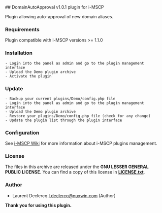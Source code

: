 ## DomainAutoApproval v1.0.1 plugin for i-MSCP

Plugin allowing auto-approval of new domain aliases.

### Requirements

Plugin compatible with i-MSCP versions >= 1.1.0

### Installation

	- Login into the panel as admin and go to the plugin management interface
	- Upload the Demo plugin archive
	- Activate the plugin

### Update

	- Backup your current plugins/Demo/config.php file
	- Login into the panel as admin and go to the plugin management interface
	- Upload the Demo plugin archive
	- Restore your plugins/Demo/config.php file (check for any change)
	- Update the plugin list through the plugin interface

### Configuration

See [i-MSCP Wiki](http://wiki.i-mscp.net/doku.php?id=plugins:management "Plugin Management Interface") for more information about i-MSCP plugins management.

### License

The files in this archive are released under the **GNU LESSER GENERAL PUBLIC LICENSE**. You can find a copy of this
license in **[LICENSE.txt](LICENSE.txt)**.

### Author

 * Laurent Declercq <l.declercq@nuxwin.com> (Author)

**Thank you for using this plugin.**
